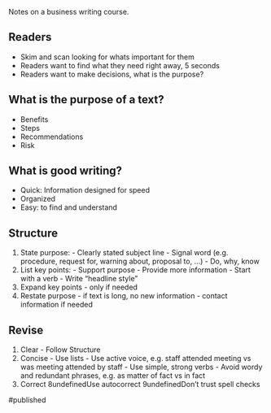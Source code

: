 Notes on a business writing course.

## Readers
- Skim and scan looking for whats important for them
- Readers want to find what they need right away, 5 seconds
- Readers want to make decisions, what is the purpose?

## What is the purpose of a text?
- Benefits
- Steps
- Recommendations
- Risk

## What is good writing?
- Quick: Information designed for speed
- Organized
- Easy: to find and understand

## Structure
1. State purpose:
        - Clearly stated subject line
        - Signal word (e.g. procedure, request for, warning about, proposal to, …)
        - Do, why, know
2. List key points:
        - Support purpose
        - Provide more information 
        - Start with a verb 
        - Write “headline style”
3. Expand key points 
        - only if needed
4. Restate purpose
        - if text is long, no new information
        - contact information if needed

## Revise
1. Clear
		- Follow Structure
2. Concise
		- Use lists
		- Use active voice, e.g. staff attended meeting vs was meeting attended by staff 
		- Use simple, strong verbs
		- Avoid wordy and redundant phrases, e.g. as matter of fact vs in fact
1. Correct 
8undefinedUse autocorrect
9undefinedDon’t trust spell checks

#published